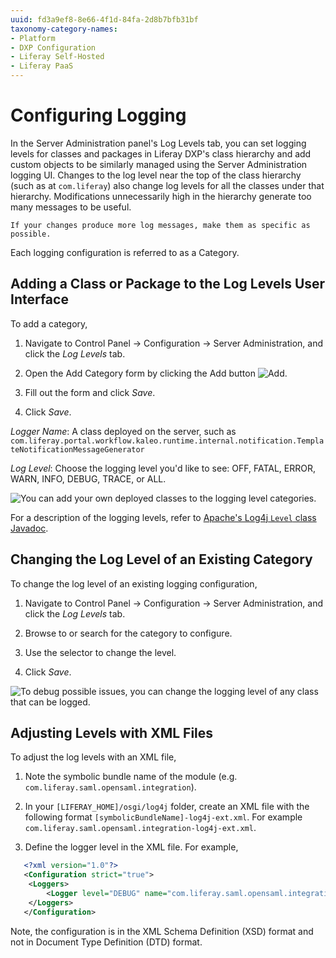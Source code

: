 ```yaml
---
uuid: fd3a9ef8-8e66-4f1d-84fa-2d8b7bfb31bf
taxonomy-category-names:
- Platform
- DXP Configuration
- Liferay Self-Hosted
- Liferay PaaS
---
```

# Configuring Logging

In the Server Administration panel's Log Levels tab, you can set logging levels for classes and packages in Liferay DXP's class hierarchy and add custom objects to be similarly managed using the Server Administration logging UI. Changes to the log level near the top of the class hierarchy (such as at `com.liferay`) also change log levels for all the classes under that hierarchy. Modifications unnecessarily high in the hierarchy generate too many messages to be useful.

```{tip}
If your changes produce more log messages, make them as specific as possible.
```

Each logging configuration is referred to as a Category.

## Adding a Class or Package to the Log Levels User Interface

To add a category,

1. Navigate to Control Panel &rarr; Configuration &rarr; Server Administration, and click the _Log Levels_ tab.

1. Open the Add Category form by clicking the Add button ![Add](../../images/icon-add.png).

1. Fill out the form and click *Save*.

1. Click _Save_.

*Logger Name*: A class deployed on the server, such as `com.liferay.portal.workflow.kaleo.runtime.internal.notification.TemplateNotificationMessageGenerator`

*Log Level*: Choose the logging level you'd like to see: OFF, FATAL, ERROR, WARN, INFO, DEBUG, TRACE, or ALL.

![You can add your own deployed classes to the logging level categories.](./configuring-logging/images/01.png)

For a description of the logging levels, refer to [Apache's Log4j `Level` class Javadoc](https://logging.apache.org/log4j/1.2/apidocs/org/apache/log4j/Level.html).

## Changing the Log Level of an Existing Category

To change the log level of an existing logging configuration,

1. Navigate to Control Panel &rarr; Configuration &rarr; Server Administration, and click the _Log Levels_ tab.

1. Browse to or search for the category to configure.

1. Use the selector to change the level.

1. Click _Save_.

![To debug possible issues, you can change the logging level of any class that can be logged.](./configuring-logging/images/02.png)

## Adjusting Levels with XML Files

To adjust the log levels with an XML file,

1. Note the symbolic bundle name of the module (e.g. `com.liferay.saml.opensaml.integration`).

1. In your `[LIFERAY_HOME]/osgi/log4j` folder, create an XML file with the following format `[symbolicBundleName]-log4j-ext.xml`. For example `com.liferay.saml.opensaml.integration-log4j-ext.xml`.

1. Define the logger level in the XML file. For example,

```xml  
   <?xml version="1.0"?>
   <Configuration strict="true">
    <Loggers>
        <Logger level="DEBUG" name="com.liferay.saml.opensaml.integration" />
    </Loggers>
   </Configuration>
```

Note, the configuration is in the XML Schema Definition (XSD) format and not in Document Type Definition (DTD) format.
